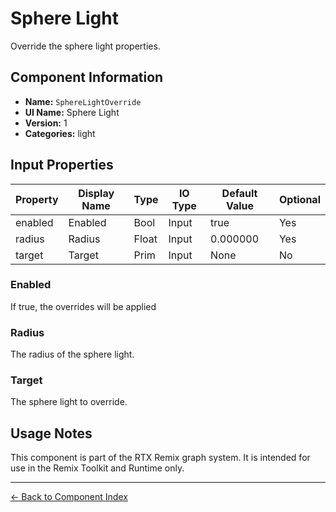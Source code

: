 # Sphere Light

Override the sphere light properties\.

## Component Information

- **Name:** `SphereLightOverride`
- **UI Name:** Sphere Light
- **Version:** 1
- **Categories:** light

## Input Properties

| Property | Display Name | Type | IO Type | Default Value | Optional |
|----------|--------------|------|---------|---------------|----------|
| enabled | Enabled | Bool | Input | true | Yes | 
| radius | Radius | Float | Input | 0\.000000 | Yes | 
| target | Target | Prim | Input | None | No | 

### Enabled

If true, the overrides will be applied


### Radius

The radius of the sphere light\.


### Target

The sphere light to override\.


## Usage Notes

This component is part of the RTX Remix graph system. It is intended for use in the Remix Toolkit and Runtime only.

---
[← Back to Component Index](index.md)
